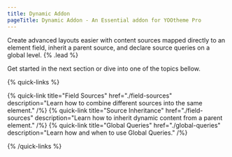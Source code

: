 ```yaml
---
title: Dynamic Addon
pageTitle: Dynamic Addon - An Essential addon for YOOtheme Pro
---
```


Create advanced layouts easier with content sources mapped directly to an element field, inherit a parent source, and declare source queries on a global level. {% .lead %}

Get started in the next section or dive into one of the topics bellow.

{% quick-links %}

{% quick-link title="Field Sources" href="./field-sources" description="Learn how to combine different sources into the same element." /%}
{% quick-link title="Source Inheritance" href="./field-sources" description="Learn how to inherit dynamic content from a parent element." /%}
{% quick-link title="Global Queries" href="./global-queries" description="Learn how and when to use Global Queries." /%}

{% /quick-links %}

